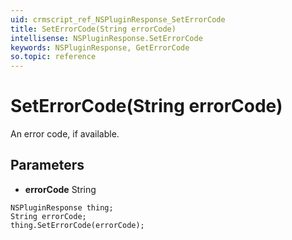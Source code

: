 ```yaml
---
uid: crmscript_ref_NSPluginResponse_SetErrorCode
title: SetErrorCode(String errorCode)
intellisense: NSPluginResponse.SetErrorCode
keywords: NSPluginResponse, GetErrorCode
so.topic: reference
---
```


# SetErrorCode(String errorCode)

An error code, if available.

## Parameters

* **errorCode** String

```crmscript
NSPluginResponse thing;
String errorCode;
thing.SetErrorCode(errorCode);
```

